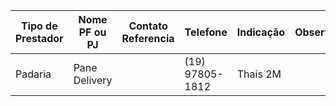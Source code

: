 | Tipo de Prestador | Nome PF ou PJ | Contato Referencia | Telefone        | Indicação | Observ. |
| ----------------- | ------------- | ------------------ | --------------- | --------- | ------- |
| Padaria           | Pane Delivery |                    | (19) 97805-1812 | Thais 2M  |         |